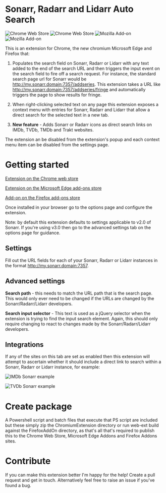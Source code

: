 # Sonarr, Radarr and Lidarr Auto Search

![Chrome Web Store](https://img.shields.io/chrome-web-store/v/jmmjjcddjldjdjgckdiokhfokccdnekc?label=Sonarr%2FRadarr%2FLidarr%20autosearch&logo=data%3Aimage%2Fpng%3Bbase64%2CiVBORw0KGgoAAAANSUhEUgAAAA4AAAAOCAYAAAAfSC3RAAAAAXNSR0IArs4c6QAAAARnQU1BAACxjwv8YQUAAAAJcEhZcwAADdYAAA3WAZBveZwAAAIISURBVDhPdVLPaxNBFP52tyVpTGPbIImlLVEDtvVWwRZPooJUiLd6WBQFETTtRelV%2FAc8it6s6V0r%2BOsaBD14UwtCwEp%2FYNAejLvZNLuzM9M3s5tgC%2F3g7Xvvm%2Fn2vTczBv7D%2BrydI3eXrEQ2LqS0uJTf%2FZC%2Faof8yemll9tqn0JXSCKb3FOyjCb2gYR%2FPRbemnr2YkXlWkii6%2BQqnfwg%2BJxz12dzVHnFWHx9Lnd%2BdaB2aiu1p5KZOkS%2FkQDbiZkITcYaPCUneiie%2F3TSyZz4nUSSmbAOD6Ln6m186B2GCYlLuS2kt5cB7mmhlH0D3g67Z1J8pd0r8Lno6gXDLsP%2BYuJhdQMPqpuYe2%2BheeSGXlMwaBjLNEpKOK6Ib2MenGNZvPOHUG8GitJYd0K8%2FZWn3emYUWKjqIT6QAR9P056CATNtQ%2BME2eorV1Ila1FMfCD%2F8T0sItMwooZIJs0MTvSAEInZtScsmadtQtFimciCvjjfsXCzEXk00P0kzTuTDGMNpZhiuh0JRX3A76kruM45atkfXqFYFBb%2Bf4ChBSYtP7h8mA2XgECJloknDAflaqq1TJZdzhJgrqzhlZrExfoejrg9P4CxsuZ6cqGnpjEz8ndJGupvINZqpQwo0MJuXDbAb%2FWf6aiXtjeJ0Ztj5G7T1YaTSQKC0dHApqpFobiDbX4mCrV9UYAu%2FF1yscRLQLJAAAAAElFTkSuQmCC&style=plastic&color=yellow) ![Chrome Web Store](https://img.shields.io/chrome-web-store/users/jmmjjcddjldjdjgckdiokhfokccdnekc?label=Sonarr%2FRadarr%2FLidarr%20autosearch&logo=data%3Aimage%2Fpng%3Bbase64%2CiVBORw0KGgoAAAANSUhEUgAAAA4AAAAOCAYAAAAfSC3RAAAAAXNSR0IArs4c6QAAAARnQU1BAACxjwv8YQUAAAAJcEhZcwAADdYAAA3WAZBveZwAAAIISURBVDhPdVLPaxNBFP52tyVpTGPbIImlLVEDtvVWwRZPooJUiLd6WBQFETTtRelV%2FAc8it6s6V0r%2BOsaBD14UwtCwEp%2FYNAejLvZNLuzM9M3s5tgC%2F3g7Xvvm%2Fn2vTczBv7D%2BrydI3eXrEQ2LqS0uJTf%2FZC%2Faof8yemll9tqn0JXSCKb3FOyjCb2gYR%2FPRbemnr2YkXlWkii6%2BQqnfwg%2BJxz12dzVHnFWHx9Lnd%2BdaB2aiu1p5KZOkS%2FkQDbiZkITcYaPCUneiie%2F3TSyZz4nUSSmbAOD6Ln6m186B2GCYlLuS2kt5cB7mmhlH0D3g67Z1J8pd0r8Lno6gXDLsP%2BYuJhdQMPqpuYe2%2BheeSGXlMwaBjLNEpKOK6Ib2MenGNZvPOHUG8GitJYd0K8%2FZWn3emYUWKjqIT6QAR9P056CATNtQ%2BME2eorV1Ila1FMfCD%2F8T0sItMwooZIJs0MTvSAEInZtScsmadtQtFimciCvjjfsXCzEXk00P0kzTuTDGMNpZhiuh0JRX3A76kruM45atkfXqFYFBb%2Bf4ChBSYtP7h8mA2XgECJloknDAflaqq1TJZdzhJgrqzhlZrExfoejrg9P4CxsuZ6cqGnpjEz8ndJGupvINZqpQwo0MJuXDbAb%2FWf6aiXtjeJ0Ztj5G7T1YaTSQKC0dHApqpFobiDbX4mCrV9UYAu%2FF1yscRLQLJAAAAAElFTkSuQmCC&style=plastic&color=yellow)
![Mozilla Add-on](https://img.shields.io/amo/v/sonarr-radarr-lidarr-search?label=Sonarr%2FRadarr%2FLidarr%20autosearch&logo=data%3Aimage%2Fpng%3Bbase64%2CiVBORw0KGgoAAAANSUhEUgAAAA4AAAANCAYAAACZ3F9%2FAAAAAXNSR0IArs4c6QAAAARnQU1BAACxjwv8YQUAAAAJcEhZcwAADsMAAA7DAcdvqGQAAAI6SURBVChTfVJNSFRRGD33vjdv3nvOmx9%2FygQRs5yoHAiMyGUGgdlGym2LNjW0SGhjtNB9hJvauAmiMGjTSmhTRBpWi1AzwkZTR0mdmeffzJt5z3e%2F7gyTtIgOXD74OOfcw%2BHD%2F0DZHo3syy%2FkvFBdHYBX579R8obg%2Bf3Y959Q%2BuLh6rYCVp2g0YYkQuoUlNYa1j%2F5jj6e0RE2NxAMWFAVQOAzhNbLWsfXy3y5kaJ7LZdA%2FnN46mm4wevx9Pjb9Iee%2B%2B5mpEvleRiRbJnaBJ8lhu7G2fDI%2FHTlR7od%2F4So04loEaglzKeu0tzUINPcIMzGBZzsG0XDsSVA04hMf4H5XjsXfefqsKN3ggWAozpwKIzjXa%2FZ%2BRuD2LJM5Ow2MIOAXQFkOIPH2mTkE6q3EWuW1QHSEORgtrYD418GUGQJWGEdoV1g%2Fv1Z1Hd%2Fg9i2wMIylTAaee5rW1bYIWDbABZrMDGZwFyGY5k2kVZtZCgPUcxBrMhEfBf0SwGtqzb3PXMlv1aXwo4Ubpm4wiZhFBaxl1mGbf%2BEcGaQCLwB3y6BF6RJyshShs1WyklHksna5rVHRmQP0D0UNAXTogUKJ3SYP6CXS4txeCIGErGh4MjYcEW4GhrgQnVeWQ25XiuaBw%2B4QMAHVPkUWYo8E6cYhqD6CfWI6NbHnpYODmA1dCfoM%2Fch052besjhWtAF5wL%2BvorSjkXMNZ9pFt2KLj2Wsf66nD%2BQBu2Sfg2MToEY56R8Z6S%2BbCo8mKlSJIDf81Pn%2Bw9CHy8AAAAASUVORK5CYII%3D&style=plastic&color=orange) ![Mozilla Add-on](https://img.shields.io/amo/users/sonarr-radarr-lidarr-search?label=Sonarr%2FRadarr%2FLidarr%20autosearch&logo=data%3Aimage%2Fpng%3Bbase64%2CiVBORw0KGgoAAAANSUhEUgAAAA4AAAANCAYAAACZ3F9%2FAAAAAXNSR0IArs4c6QAAAARnQU1BAACxjwv8YQUAAAAJcEhZcwAADsMAAA7DAcdvqGQAAAI6SURBVChTfVJNSFRRGD33vjdv3nvOmx9%2FygQRs5yoHAiMyGUGgdlGym2LNjW0SGhjtNB9hJvauAmiMGjTSmhTRBpWi1AzwkZTR0mdmeffzJt5z3e%2F7gyTtIgOXD74OOfcw%2BHD%2F0DZHo3syy%2FkvFBdHYBX579R8obg%2Bf3Y959Q%2BuLh6rYCVp2g0YYkQuoUlNYa1j%2F5jj6e0RE2NxAMWFAVQOAzhNbLWsfXy3y5kaJ7LZdA%2FnN46mm4wevx9Pjb9Iee%2B%2B5mpEvleRiRbJnaBJ8lhu7G2fDI%2FHTlR7od%2F4So04loEaglzKeu0tzUINPcIMzGBZzsG0XDsSVA04hMf4H5XjsXfefqsKN3ggWAozpwKIzjXa%2FZ%2BRuD2LJM5Ow2MIOAXQFkOIPH2mTkE6q3EWuW1QHSEORgtrYD418GUGQJWGEdoV1g%2Fv1Z1Hd%2Fg9i2wMIylTAaee5rW1bYIWDbABZrMDGZwFyGY5k2kVZtZCgPUcxBrMhEfBf0SwGtqzb3PXMlv1aXwo4Ubpm4wiZhFBaxl1mGbf%2BEcGaQCLwB3y6BF6RJyshShs1WyklHksna5rVHRmQP0D0UNAXTogUKJ3SYP6CXS4txeCIGErGh4MjYcEW4GhrgQnVeWQ25XiuaBw%2B4QMAHVPkUWYo8E6cYhqD6CfWI6NbHnpYODmA1dCfoM%2Fch052besjhWtAF5wL%2BvorSjkXMNZ9pFt2KLj2Wsf66nD%2BQBu2Sfg2MToEY56R8Z6S%2BbCo8mKlSJIDf81Pn%2Bw9CHy8AAAAASUVORK5CYII%3D&style=plastic&color=orange)

This is an extension for Chrome, the new chromium Microsoft Edge and Firefox that:

1. Populates the search field on Sonarr, Radarr or Lidarr with any text added to the end of the search URL and then triggers the input event on the search field to fire off a search request. For instance, the standard search page url for Sonarr would be http://my.sonarr.domain:7357/addseries. This extension takes a URL like http://my.sonarr.domain:7357/addseries/fringe and automatically triggers the page to show results for fringe.

2. When right-clicking selected text on any page this extension exposes a context menu with entries for Sonarr, Radarr and Lidarr that allow a direct search for the selected text in a new tab.

3. **New feature** - Adds Sonarr or Radarr icons as direct search links on IMDb, TVDb, TMDb and Trakt websites.

The extension an be disabled from the extension's popup and each context menu item can be disabled from the settings page.

# Getting started

[Extension on the Chrome web store](https://chrome.google.com/webstore/detail/sonarrradarrlidarr-autose/jmmjjcddjldjdjgckdiokhfokccdnekc)

[Extension on the Microsoft Edge add-ons store](https://microsoftedge.microsoft.com/addons/detail/aclgfcjonnhgdkinhmmafdbkpegfcnal)

[Add-on on the Firefox add-ons store](https://addons.mozilla.org/en-GB/firefox/addon/sonarr-radarr-lidarr-search/)

Once installed in your browser go to the options page and configure the extension.

Note: by default this extension defaults to settings applicable to v2.0 of Sonarr. If you're using v3.0 then go to the advanced settings tab on the options page for guidance.

## Settings

Fill out the URL fields for each of your Sonarr, Radarr or Lidarr instances in the format http://my.sonarr.domain:7357. 

## Advanced settings

**Search path** - this needs to match the URL path that is the search page. This would only ever need to be changed if the URLs are changed by the Sonarr/Radarr/Lidarr developers.

**Search input selector** - This text is used as a jQuery selector when the extension is trying to find the input search element. Again, this should only require changing to react to changes made by the Sonarr/Radarr/Lidarr developers.

## Integrations

If any of the sites on this tab are set as enabled then this extension will attempt to ascertain whether it should include a direct link to search within a Sonarr, Radarr or Lidarr instance, for example:

![IMDb Sonarr example](https://github.com/trossr32/sonarr-radarr-lidarr-autosearch-browser-extension/blob/master/ChromiumExtension/content/assets/images/integrations/imdb_example_screenshot.png)

![TVDb Sonarr example](https://github.com/trossr32/sonarr-radarr-lidarr-autosearch-browser-extension/blob/master/ChromiumExtension/content/assets/images/integrations/tvdb_example_screenshot.png)

# Create package
A Powershell script and batch files that execute that PS script are included but these simply zip the ChromiumExtension directory or run web-ext build against the FirefoxAddOn directory, as that's all that's required to publish this to the Chrome Web Store, Microsoft Edge Addons and Firefox Addons sites.

# Contribute
If you can make this extension better I'm happy for the help! Create a pull request and get in touch. Alternatively feel free to raise an issue if you've found a bug.
